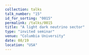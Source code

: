 ```yaml
---
collection: talks
talk_number: "15"
id_for_sorting: "0015"
permalink: /talks/0015
title: "A light dark neutrino sector" 
type: "invited seminar"
venue: "Columbia University"
date: 08/19
location: "USA"
---
```

